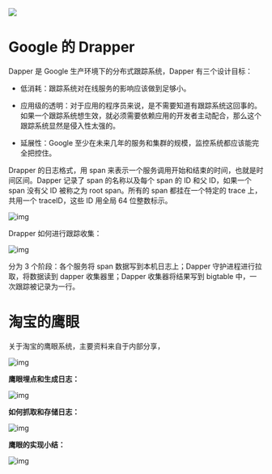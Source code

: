 [![](https://i.postimg.cc/WzXsh0MX/image.png)](https://github.com/wx-chevalier/Backend-Series)

# Google 的 Drapper

Dapper 是 Google 生产环境下的分布式跟踪系统，Dapper 有三个设计目标：

- 低消耗：跟踪系统对在线服务的影响应该做到足够小。

- 应用级的透明：对于应用的程序员来说，是不需要知道有跟踪系统这回事的。如果一个跟踪系统想生效，就必须需要依赖应用的开发者主动配合，那么这个跟踪系统显然是侵入性太强的。

- 延展性：Google 至少在未来几年的服务和集群的规模，监控系统都应该能完全把控住。

Drapper 的日志格式，用 span 来表示一个服务调用开始和结束的时间，也就是时间区间。Dapper 记录了 span 的名称以及每个 span 的 ID 和父 ID，如果一个 span 没有父 ID 被称之为 root span。所有的 span 都挂在一个特定的 trace 上，共用一个 traceID，这些 ID 用全局 64 位整数标示。

![img](http://images2015.cnblogs.com/blog/524341/201607/524341-20160727205757028-1834051813.png)

Drapper 如何进行跟踪收集：

![img](http://images2015.cnblogs.com/blog/524341/201607/524341-20160727205905106-1823480632.png)

分为 3 个阶段：各个服务将 span 数据写到本机日志上；Dapper 守护进程进行拉取，将数据读到 dapper 收集器里；Dapper 收集器将结果写到 bigtable 中，一次跟踪被记录为一行。

# 淘宝的鹰眼

关于淘宝的鹰眼系统，主要资料来自于内部分享，

![img](http://images2015.cnblogs.com/blog/524341/201607/524341-20160727210517138-692387667.png)

**鹰眼埋点和生成日志：**

![img](http://images2015.cnblogs.com/blog/524341/201607/524341-20160727210533872-2045138414.png)

**如何抓取和存储日志：**

![img](http://images2015.cnblogs.com/blog/524341/201607/524341-20160727210542216-2111202319.png)

**鹰眼的实现小结：**

![img](http://images2015.cnblogs.com/blog/524341/201607/524341-20160727210551513-1147617933.png)
